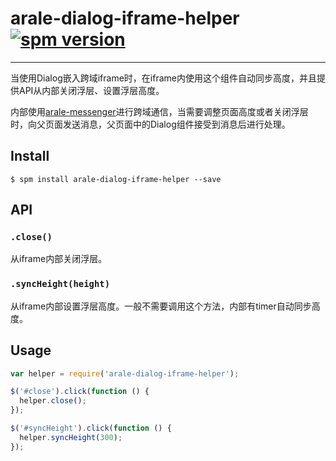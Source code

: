 # arale-dialog-iframe-helper [![spm version](http://spmjs.io/badge/arale-dialog-iframe-helper)](http://spmjs.io/package/arale-dialog-iframe-helper)

---

当使用Dialog嵌入跨域iframe时，在iframe内使用这个组件自动同步高度，并且提供API从内部关闭浮层、设置浮层高度。

内部使用[arale-messenger](http://spmjs.io/docs/arale-messenger/)进行跨域通信，当需要调整页面高度或者关闭浮层时，向父页面发送消息，父页面中的Dialog组件接受到消息后进行处理。

## Install

```
$ spm install arale-dialog-iframe-helper --save
```

## API

### `.close()`

从iframe内部关闭浮层。

### `.syncHeight(height)`

从iframe内部设置浮层高度。一般不需要调用这个方法，内部有timer自动同步高度。

## Usage

```js
var helper = require('arale-dialog-iframe-helper');

$('#close').click(function () {
  helper.close();
});

$('#syncHeight').click(function () {
  helper.syncHeight(300);
});

```
